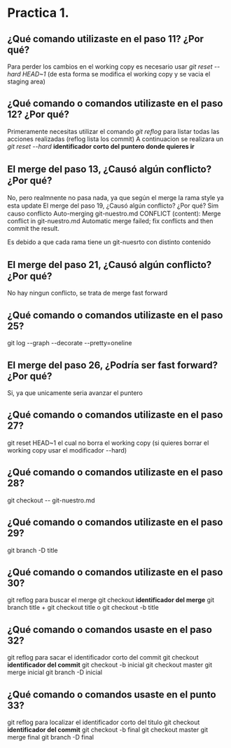# Practica 1. 

## ¿Qué comando utilizaste en el paso 11? ¿Por qué?
Para perder los cambios en el working copy es necesario usar *git reset --hard HEAD~1* (de esta forma se modifica el working copy y se vacia el staging area)

## ¿Qué comando o comandos utilizaste en el paso 12? ¿Por qué?
Primeramente necesitas utilizar el comando *git reflog* para listar todas las acciones realizadas (reflog lista los commit)
A continuacion se realizara un *git reset --hard* **identificador corto del puntero donde quieres ir**

## El merge del paso 13, ¿Causó algún conﬂicto? ¿Por qué?
No, pero realmnente no pasa nada, ya que según el merge la rama style ya esta update
 El merge del paso 19, ¿Causó algún conﬂicto? ¿Por qué?
Sim causo conflicto
Auto-merging git-nuestro.md
CONFLICT (content): Merge conflict in git-nuestro.md
Automatic merge failed; fix conflicts and then commit the result.

Es debido a que cada rama tiene un git-nuesrto con distinto contenido

## El merge del paso 21, ¿Causó algún conﬂicto? ¿Por qué?
No hay ningun conflicto, se trata de merge fast forward

## ¿Qué comando o comandos utilizaste en el paso 25?
git log --graph --decorate --pretty=oneline

## El merge del paso 26, ¿Podría ser fast forward? ¿Por qué?
Si, ya que unicamente seria avanzar el puntero

## ¿Qué comando o comandos utilizaste en el paso 27?
git reset HEAD~1 el cual no borra el working copy (si quieres borrar el working copy usar el modificador --hard)

## ¿Qué comando o comandos utilizaste en el paso 28?
git checkout -- git-nuestro.md

## ¿Qué comando o comandos utilizaste en el paso 29?
git branch -D title

## ¿Qué comando o comandos utilizaste en el paso 30?
git reflog para buscar el merge
git checkout **identificador del merge**
git branch title + git checkout title o git checkout -b title

## ¿Qué comando o comandos usaste en el paso 32?
git reflog para sacar el identificador corto del commit
git checkout **identificador del commit**
git checkout -b inicial
git checkout master
git merge inicial
git branch -D inicial

## ¿Qué comando o comandos usaste en el punto 33?
git reflog para localizar el identificador corto del titulo
git checkout **identificador del commit**
git checkout -b final
git checkout master
git merge final
git branch -D final
